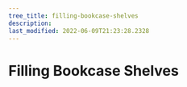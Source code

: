 ```yaml
---
tree_title: filling-bookcase-shelves
description: 
last_modified: 2022-06-09T21:23:28.2328
---
```


# Filling Bookcase Shelves
